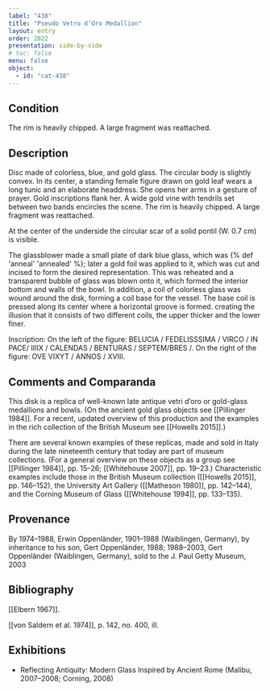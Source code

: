 ```yaml
---
label: "438"
title: "Pseudo Vetro d’Oro Medallion"
layout: entry
order: 2022
presentation: side-by-side
# toc: false
menu: false
object:
  - id: "cat-438"
---
```


## Condition

The rim is heavily chipped. A large fragment was reattached.

## Description

Disc made of colorless, blue, and gold glass. The circular body is slightly convex. In its center, a standing female figure drawn on gold leaf wears a long tunic and an elaborate headdress. She opens her arms in a gesture of prayer. Gold inscriptions flank her. A wide gold vine with tendrils set between two bands encircles the scene. The rim is heavily chipped. A large fragment was reattached.

At the center of the underside the circular scar of a solid pontil (W. 0.7 cm) is visible.

The glassblower made a small plate of dark blue glass, which was {% def 'anneal' 'annealed' %}; later a gold foil was applied to it, which was cut and incised to form the desired representation. This was reheated and a transparent bubble of glass was blown onto it, which formed the interior bottom and walls of the bowl. In addition, a coil of colorless glass was wound around the disk, forming a coil base for the vessel. The base coil is pressed along its center where a horizontal groove is formed. creating the illusion that it consists of two different coils, the upper thicker and the lower finer.

Inscription: On the left of the figure: BELUCIA / FEDELISSSIMA / VIRCO / IN PACE/ IIIIX / CALENDAS / BENTURAS / SEPTEM/BRES /. On the right of the figure: OVE VIXYT / ANNOS / XVIII.

## Comments and Comparanda

This disk is a replica of well-known late antique vetri d’oro or gold-glass medallions and bowls. (On the ancient gold glass objects see [[Pillinger 1984]]. For a recent, updated overview of this production and the examples in the rich collection of the British Museum see [[Howells 2015]].)

There are several known examples of these replicas, made and sold in Italy during the late nineteenth century that today are part of museum collections. (For a general overview on these objects as a group see [[Pillinger 1984]], pp. 15–26; [[Whitehouse 2007]], pp. 19–23.) Characteristic examples include those in the British Museum collection ([[Howells 2015]], pp. 146–152), the University Art Gallery ([[Matheson 1980]], pp. 142–144), and the Corning Museum of Glass ([[Whitehouse 1994]], pp. 133–135).

## Provenance

By 1974–1988, Erwin Oppenländer, 1901–1988 (Waiblingen, Germany), by inheritance to his son, Gert Oppenländer, 1988; 1988–2003, Gert Oppenländer (Waiblingen, Germany), sold to the J. Paul Getty Museum, 2003

## Bibliography

[[Elbern 1967]].

[[von Saldern et al. 1974]], p. 142, no. 400, ill.

## Exhibitions

-   Reflecting Antiquity: Modern Glass Inspired by Ancient Rome (Malibu, 2007–2008; Corning, 2008)